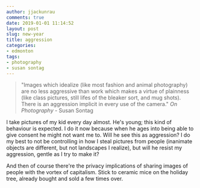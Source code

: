 ```yaml
---
author: jjackunrau
comments: true
date: 2019-01-01 11:14:52
layout: post
slug: new-year
title: aggression
categories:
- edmonton
tags:
- photography
- susan sontag
---
```


> "Images which idealize (like most fashion and animal photography) are no less aggressive than work which makes a virtue of plainness (like class pictures, still lifes of the bleaker sort, and mug shots). There is an aggression implicit in every use of the camera."
> *On Photography* - Susan Sontag

I take pictures of my kid every day almost. He's young; this kind of behaviour is expected. I do it now because when he ages into being able to give consent he might not want me to. Will he see this as aggression? I do my best to not be controlling in how I steal pictures from people (inanimate objects are different, but not landscapes I realize), but will he resist my aggression, gentle as I try to make it?

And then of course there're the privacy implications of sharing images of people with the vortex of capitalism. Stick to ceramic mice on the holiday tree, already bought and sold a few times over.
